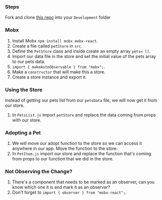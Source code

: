 ### Steps

Fork and clone [this repo](https://github.com/JoinCODED/REACT-SP-Pets-MobX) into your `Development` folder

### Mobx

1. Install Mobx `npm install mobx mobx-react`.
2. Create a file called `petStore` in `src`.
3. Define the `PetStore` class and inside create an empty array `pets= []`.
4. Import our data file in the store and set the initial value of the pets array to our pets data.
5. `import { makeAutoObservable } from "mobx";`.
6. Make a `constructor` that will make this a store.
7. Create a store instance and export it.

### Using the Store

Instead of getting our pets list from our `petsData` file, we will now get it from our store.

1. In `PetsList.js` import `petStore` and replace the data coming from props with our store.

### Adopting a Pet

1. We will move our adopt function to the store so we can access it anywhere in our app. Move the function to the store.
2. In `PetItem.js` import our store and replace the function that's coming from props to our function that we did in the store.

### Not Observing the Change?

1. There's a component that needs to be marked as an observer, can you know which one it is and mark it as an observer?
2. Don't forget to `import { observer } from "mobx-react";`.
